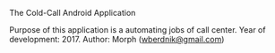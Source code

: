 The Cold-Call Android Application

Purpose of this application is a automating jobs of call center.
Year of development: 2017. Author: Morph (wberdnik@gmail.com)
